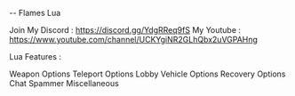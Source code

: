 -- Flames Lua

Join My Discord : https://discord.gg/YdgRReq9fS
My Youtube : https://www.youtube.com/channel/UCKYgiNR2GLhQbx2uVGPAHng

Lua Features :

Weapon Options
Teleport Options
Lobby 
Vehicle Options 
Recovery Options
Chat Spammer
Miscellaneous
